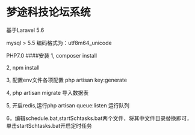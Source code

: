# 梦途科技论坛系统
基于Laravel 5.6

mysql > 5.5 编码格式为：utf8m64_unicode

PHP7.0
####安装
1, composer install

2, npm install

3, 配置env文件各项配置 php artisan key:generate

4, php artisan migrate 导入数据表

5, 开启redis,运行php artisan queue:listen
   运行队列
     
6，编辑schedule.bat,startSchtasks.bat两个文件，将其中文件目录替换即可，单击startSchtasks.bat开启定时任务

